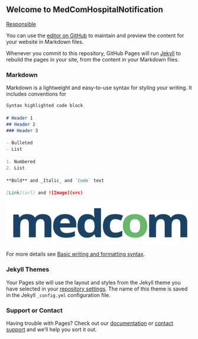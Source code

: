 ## Welcome to MedComHospitalNotification

[Responsible](https://github.com/tmsMedcom/GitHubPagesTest/blob/149548df0fb310a10bda618cdab1f01e974876bc/docs/contact.html)

You can use the [editor on GitHub](https://github.com/tmsMedcom/GitHubPagesTest/edit/main/docs/index.md) to maintain and preview the content for your website in Markdown files.

Whenever you commit to this repository, GitHub Pages will run [Jekyll](https://jekyllrb.com/) to rebuild the pages in your site, from the content in your Markdown files.

### Markdown

Markdown is a lightweight and easy-to-use syntax for styling your writing. It includes conventions for

```markdown
Syntax highlighted code block

# Header 1
## Header 2
### Header 3

- Bulleted
- List

1. Numbered
2. List

**Bold** and _Italic_ and `Code` text

[Link](url) and ![Image](src)
```

![MedCom Logo](https://github.com/tmsMedcom/GitHubPagesTest/blob/0ea219764dccdbdd5d53e18e46663f81bcb9e1a3/docs/Medcom_logo_2015.png)

For more details see [Basic writing and formatting syntax](https://docs.github.com/en/github/writing-on-github/getting-started-with-writing-and-formatting-on-github/basic-writing-and-formatting-syntax).

### Jekyll Themes

Your Pages site will use the layout and styles from the Jekyll theme you have selected in your [repository settings](https://github.com/tmsMedcom/GitHubPagesTest/settings/pages). The name of this theme is saved in the Jekyll `_config.yml` configuration file.

### Support or Contact

Having trouble with Pages? Check out our [documentation](https://docs.github.com/categories/github-pages-basics/) or [contact support](https://support.github.com/contact) and we’ll help you sort it out.
